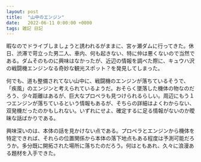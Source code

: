 ```yaml
---
layout: post
title:  "山中のエンジン"
date:   2022-06-11 0:00:00 +0000
tags: 雑記 日記
---
```


暇なのでドライブしましょうと誘われるがままに、宮ヶ瀬ダムに行ってきた。休日、渋滞で苛立った男二人、車内、何も起きない、特に仲は悪くないので当然である。ダムそのものに興味はなかったが、近辺の情報を調べた際に、キュウハ沢の戦闘機エンジンなる奇妙な観光スポット？を発見してしまった。

何でも、道も整備されてない山中に、戦闘機のエンジンが落ちているそうで、「疾風」のエンジンと考えられているようだ。おそらく墜落した機体の物なのだろう、少々距離はあるが、巨大なプロペラも見つけられるらしい。周辺にもう１つエンジンが落ちているという情報もあるが、そちらの詳細はよくわからない、双発機だったのかもしれない。いずれにせよ、確定するに足る情報がないのか曖昧な話ばかりである。

興味深いのは、本体の話を見かけない点である。プロペラとエンジンから機体を特定できれば、それらの位置関係から本体の落下地点もある程度は予測可能だろうか。多分既に開拓された場所に落ちたのだろう。何はともあれ、久々に浪漫ある題材を入手できた。